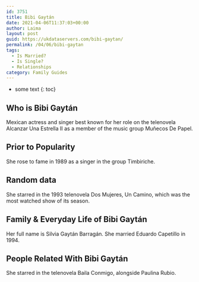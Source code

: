 ```yaml
---
id: 3751
title: Bibi Gaytán
date: 2021-04-06T11:37:03+00:00
author: Laima
layout: post
guid: https://ukdataservers.com/bibi-gaytan/
permalink: /04/06/bibi-gaytan
tags:
  - Is Married?
  - Is Single?
  - Relationships
category: Family Guides
---
```


* some text
{: toc}


## Who is Bibi Gaytán
                  
                  
                  
Mexican actress and singer best known for her role on the telenovela Alcanzar Una Estrella II as a member of the music group Muñecos De Papel.
                  
              
            
              
            
                
                
                
## Prior to Popularity
                  
                  
                  
She rose to fame in 1989 as a singer in the group Timbiriche.
                  
              
            
              
            
                
                
                
## Random data
                  
                  
                  
She starred in the 1993 telenovela Dos Mujeres, Un Camino, which was the most watched show of its season.
                  
              
            
              
            
                
                
                
## Family & Everyday Life of Bibi Gaytán
                  
                  
                  
Her full name is Silvia Gaytán Barragán. She married Eduardo Capetillo in 1994.
                  
              
            
              
            
                
                
                
## People Related With Bibi Gaytán
                  
                  
                  
She starred in the telenovela Baila Conmigo, alongside Paulina Rubio.
                  
              
            
              
            
                
              
            
              
              
            
            
              
            
          
          
          